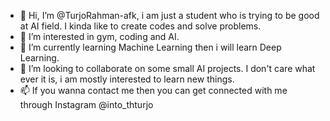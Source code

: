 - 👋 Hi, I’m @TurjoRahman-afk, i am just a student who is trying to be good at AI field. I kinda like to create codes and solve problems.
- 👀 I’m interested in gym, coding and AI.
- 🌱 I’m currently learning Machine Learning then i will learn Deep Learning.
- 💞️ I’m looking to collaborate on some small AI projects. I don't care what ever it is, i am mostly interested to learn new things.
- 📫 If you wanna contact me then you can get connected with me through Instagram @into_thturjo


